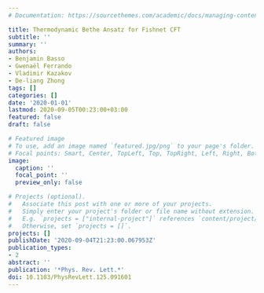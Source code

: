 ```yaml
---
# Documentation: https://sourcethemes.com/academic/docs/managing-content/

title: Thermodynamic Bethe Ansatz for Fishnet CFT
subtitle: ''
summary: ''
authors:
- Benjamin Basso
- Gwenaël Ferrando
- Vladimir Kazakov
- De-liang Zhong
tags: []
categories: []
date: '2020-01-01'
lastmod: 2020-09-05T00:23:00+03:00
featured: false
draft: false

# Featured image
# To use, add an image named `featured.jpg/png` to your page's folder.
# Focal points: Smart, Center, TopLeft, Top, TopRight, Left, Right, BottomLeft, Bottom, BottomRight.
image:
  caption: ''
  focal_point: ''
  preview_only: false

# Projects (optional).
#   Associate this post with one or more of your projects.
#   Simply enter your project's folder or file name without extension.
#   E.g. `projects = ["internal-project"]` references `content/project/deep-learning/index.md`.
#   Otherwise, set `projects = []`.
projects: []
publishDate: '2020-09-04T21:23:00.067953Z'
publication_types:
- 2
abstract: ''
publication: '*Phys. Rev. Lett.*'
doi: 10.1103/PhysRevLett.125.091601
---
```

